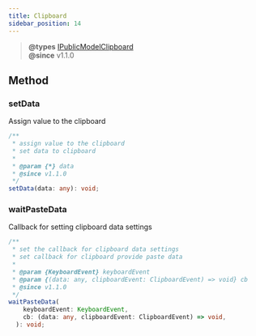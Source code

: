 ```yaml
---
title: Clipboard
sidebar_position: 14
---
```


> **@types** [IPublicModelClipboard](https://github.com/samkenxstream/SAMkenxlowcode-engine/blob/main/packages/types/src/shell/model/clipboard.ts)<br/>
> **@since** v1.1.0

## Method

### setData

Assign value to the clipboard

```typescript
/**
 * assign value to the clipboard
 * set data to clipboard
 *
 * @param {*} data
 * @since v1.1.0
 */
setData(data: any): void;
```

### waitPasteData

Callback for setting clipboard data settings

```typescript
/**
 * set the callback for clipboard data settings
 * set callback for clipboard provide paste data
 *
 * @param {KeyboardEvent} keyboardEvent
 * @param {(data: any, clipboardEvent: ClipboardEvent) => void} cb
 * @since v1.1.0
 */
waitPasteData(
    keyboardEvent: KeyboardEvent,
    cb: (data: any, clipboardEvent: ClipboardEvent) => void,
  ): void;
```

